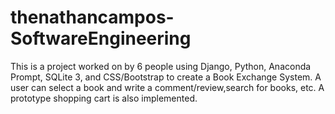 # thenathancampos-SoftwareEngineering
This is a project worked on by 6 people using Django, Python, Anaconda Prompt, SQLite 3, and CSS/Bootstrap to create a Book Exchange System. 
A user can select a book and write a comment/review,search for books, etc.
A prototype shopping cart is also implemented. 
